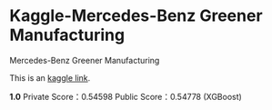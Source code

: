 # Kaggle-Mercedes-Benz Greener Manufacturing
Mercedes-Benz Greener Manufacturing

This is an [kaggle link](https://www.kaggle.com/c/mercedes-benz-greener-manufacturing/overview). 

**1.0** Private Score：0.54598 Public Score：0.54778 (XGBoost)
